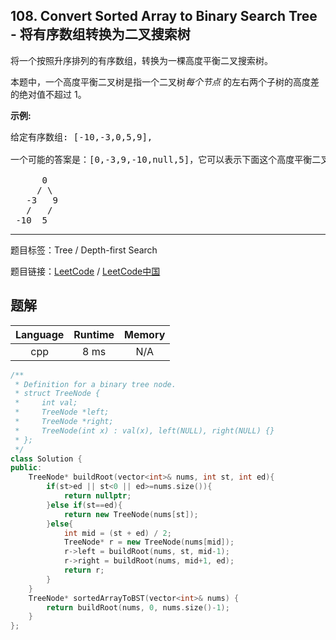 ## 108. Convert Sorted Array to Binary Search Tree - 将有序数组转换为二叉搜索树

<!--If you want to use the English description, use `question.content` instead-->

<p>将一个按照升序排列的有序数组，转换为一棵高度平衡二叉搜索树。</p>

<p>本题中，一个高度平衡二叉树是指一个二叉树<em>每个节点&nbsp;</em>的左右两个子树的高度差的绝对值不超过 1。</p>

<p><strong>示例:</strong></p>

<pre>给定有序数组: [-10,-3,0,5,9],

一个可能的答案是：[0,-3,9,-10,null,5]，它可以表示下面这个高度平衡二叉搜索树：

      0
     / \
   -3   9
   /   /
 -10  5
</pre>



-----

题目标签：Tree / Depth-first Search

题目链接：[LeetCode](https://leetcode.com/problems/convert-sorted-array-to-binary-search-tree/description/)  /  [LeetCode中国](https://leetcode-cn.com/problems/convert-sorted-array-to-binary-search-tree/description/)

## 题解



| Language | Runtime | Memory |
|:---:|:---:|:---:|
| cpp  | 8  ms | N/A |

```cpp
/**
 * Definition for a binary tree node.
 * struct TreeNode {
 *     int val;
 *     TreeNode *left;
 *     TreeNode *right;
 *     TreeNode(int x) : val(x), left(NULL), right(NULL) {}
 * };
 */
class Solution {
public:
    TreeNode* buildRoot(vector<int>& nums, int st, int ed){
        if(st>ed || st<0 || ed>=nums.size()){
            return nullptr;
        }else if(st==ed){
            return new TreeNode(nums[st]);
        }else{
            int mid = (st + ed) / 2;
            TreeNode* r = new TreeNode(nums[mid]);
            r->left = buildRoot(nums, st, mid-1);
            r->right = buildRoot(nums, mid+1, ed);
            return r;
        }
    }
    TreeNode* sortedArrayToBST(vector<int>& nums) {
        return buildRoot(nums, 0, nums.size()-1);
    }
};
```
